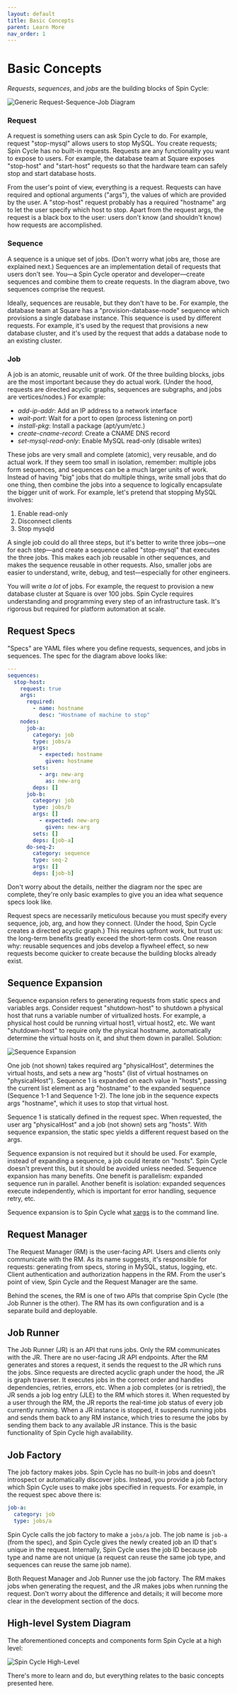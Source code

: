 ```yaml
---
layout: default
title: Basic Concepts
parent: Learn More
nav_order: 1
---
```


# Basic Concepts

_Requests_, _sequences_, and _jobs_ are the building blocks of Spin Cycle:

![Generic Request-Sequence-Job Diagram](/spincycle/assets/img/request_sequence_job_generic.svg)

### Request

A request is something users can ask Spin Cycle to do. For example, request "stop-mysql" allows users to stop MySQL. You create requests; Spin Cycle has no built-in requests. Requests are any functionality you want to expose to users. For example, the database team at Square exposes "stop-host" and "start-host" requests so that the hardware team can safely stop and start database hosts.

From the user's point of view, everything is a request. Requests can have required and optional arguments ("args"), the values of which are provided by the user. A "stop-host" request probably has a required "hostname" arg to let the user specify which host to stop. Apart from the request args, the request is a black box to the user: users don't know (and shouldn't know) how requests are accomplished.

### Sequence

A sequence is a unique set of jobs. (Don't worry what jobs are, those are explained next.) Sequences are an implementation detail of requests that users don't see. You&mdash;a Spin Cycle operator and developer&mdash;create sequences and combine them to create requests. In the diagram above, two sequences comprise the request.

Ideally, sequences are reusable, but they don't have to be. For example, the database team at Square has a "provision-database-node" sequence which provisions a single database instance. This sequence is used by different requests. For example, it's used by the request that provisions a new database cluster, and it's used by the request that adds a database node to an existing cluster.

### Job

A job is an atomic, reusable unit of work. Of the three building blocks, jobs are the most important because they do actual work. (Under the hood, requests are directed acyclic graphs, sequences are subgraphs, and jobs are vertices/nodes.) For example:

* _add-ip-addr_: Add an IP address to a network interface
* _wait-port_: Wait for a port to open (process listening on port)
* _install-pkg_: Install a package (apt/yum/etc.)
* _create-cname-record_: Create a CNAME DNS record
* _set-mysql-read-only_: Enable MySQL read-only (disable writes)

These jobs are very small and complete (atomic), very reusable, and do actual work. If they seem too small in isolation, remember: multiple jobs form sequences, and sequences can be a much larger units of work. Instead of having "big" jobs that do multiple things, write small jobs that do one thing, then combine the jobs into a sequence to logically encapsulate the bigger unit of work. For example, let's pretend that stopping MySQL involves:

1. Enable read-only
2. Disconnect clients
3. Stop mysqld

A single job could do all three steps, but it's better to write three jobs&mdash;one for each step&mdash;and create a sequence called "stop-mysql" that executes the three jobs. This makes each job reusable in other sequences, and makes the sequence reusable in other requests. Also, smaller jobs are easier to understand, write, debug, and test&mdash;especially for other engineers.

You will write _a lot_ of jobs. For example, the request to provision a new database cluster at Square is over 100 jobs. Spin Cycle requires understanding and programming every step of an infrastructure task. It's rigorous but required for platform automation at scale.

## Request Specs

"Specs" are YAML files where you define requests, sequences, and jobs in sequences. The spec for the diagram above looks like:

```yaml
---
sequences:
  stop-host:
    request: true
    args:
      required:
        - name: hostname
          desc: "Hostname of machine to stop"
    nodes:
      job-a:
        category: job
        type: jobs/a
        args:
          - expected: hostname
            given: hostname
        sets:
          - arg: new-arg
            as: new-arg
        deps: []
      job-b:
        category: job
        type: jobs/b
        args: []
          - expected: new-arg
            given: new-arg
        sets: []
        deps: [job-a]
      do-seq-2:
        category: sequence
        type: seq-2
        args: []
        deps: [job-b]
```
Don't worry about the details, neither the diagram nor the spec are complete, they're only basic examples to give you an idea what sequence specs look like.

Request specs are necessarily meticulous because you must specify every sequence, job, arg, and how they connect. (Under the hood, Spin Cycle creates a directed acyclic graph.) This requires upfront work, but trust us: the long-term benefits greatly exceed the short-term costs. One reason why: reusable sequences and jobs develop a flywheel effect, so new requests become quicker to create because the building blocks already exist.

## Sequence Expansion

Sequence expansion refers to generating requests from static specs and variables args. Consider request "shutdown-host" to shutdown a physical host that runs a variable number of virtualized hosts. For example, a physical host could be running virtual host1, virtual host2, etc. We want "shutdown-host" to require only the physical hostname, automatically determine the virtual hosts on it, and shut them down in parallel. Solution:

![Sequence Expansion](/spincycle/assets/img/sequence_expansion.svg)

One job (not shown) takes required arg "physicalHost", determines the virtual hosts, and sets a new arg "hosts" (list of virtual hostnames on "physicalHost"). Sequence 1 is expanded on each value in "hosts", passing the current list element as arg "hostname" to the expanded sequence (Sequence 1-1 and Sequence 1-2). The lone job in the sequence expects args "hostname", which it uses to stop that virtual host.

Sequence 1 is statically defined in the request spec. When requested, the user arg "physicalHost" and a job (not shown) sets arg "hosts". With sequence expansion, the static spec yields a different request based on the args.

Sequence expansion is not required but it should be used. For example, instead of expanding a sequence, a job could iterate on "hosts". Spin Cycle doesn't prevent this, but it should be avoided unless needed. Sequence expansion has many benefits. One benefit is parallelism: expanded sequence run in parallel. Another benefit is isolation: expanded sequences execute independently, which is important for error handling, sequence retry, etc.

Sequence expansion is to Spin Cycle what [xargs](http://man7.org/linux/man-pages/man1/xargs.1.html) is to the command line.

## Request Manager 

The Request Manager (RM) is the user-facing API. Users and clients only communicate with the RM. As its name suggests, it's responsible for requests: generating from specs, storing in MySQL, status, logging, etc. Client authentication and authorization happens in the RM. From the user's point of view, Spin Cycle and the Request Manager are the same.

Behind the scenes, the RM is one of two APIs that comprise Spin Cycle (the Job Runner is the other). The RM has its own configuration and is a separate build and deployable.

## Job Runner

The Job Runner (JR) is an API that runs jobs. Only the RM communicates with the JR. There are no user-facing JR API endpoints. After the RM generates and stores a request, it sends the request to the JR which runs the jobs. Since requests are directed acyclic graph under the hood, the JR is graph traverser. It executes jobs in the correct order and handles dependencies, retries, errors, etc. When a job completes (or is retried), the JR sends a job log entry (JLE) to the RM which stores it. When requested by a user through the RM, the JR reports the real-time job status of every job currently running. When a JR instance is stopped, it suspends running jobs and sends them back to any RM instance, which tries to resume the jobs by sending them back to any available JR instance. This is the basic functionality of Spin Cycle high availability.

## Job Factory

The job factory makes jobs. Spin Cycle has no built-in jobs and doesn't introspect or automatically discover jobs. Instead, you provide a job factory which Spin Cycle uses to make jobs specified in requests. For example, in the request spec above there is:

```yaml
job-a:
  category: job
  type: jobs/a
```

Spin Cycle calls the job factory to make a `jobs/a` job. The job name is `job-a` (from the spec), and Spin Cycle gives the newly created job an ID that's unique in the request. Internally, Spin Cycle uses the job ID because job type and name are not unique (a request can reuse the same job type, and sequences can reuse the same job name).

Both Request Manager and Job Runner use the job factory. The RM makes jobs when generating the request, and the JR makes jobs when running the request. Don't worry about the difference and details; it will become more clear in the development section of the docs.

## High-level System Diagram

The aforementioned concepts and components form Spin Cycle at a high level:

![Spin Cycle High-Level](/spincycle/assets/img/spincycle_high_level.svg)

There's more to learn and do, but everything relates to the basic concepts presented here.
